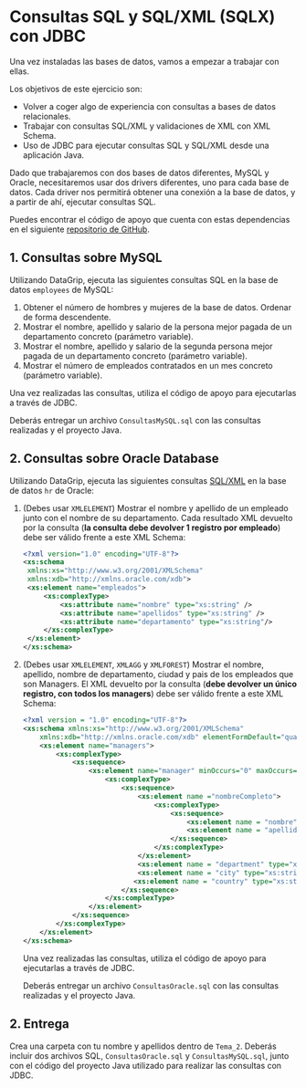 Consultas SQL y SQL/XML (SQLX) con JDBC
==============================================================

Una vez instaladas las bases de datos, vamos a empezar a trabajar con ellas.

Los objetivos de este ejercicio son:
- Volver a coger algo de experiencia con consultas a bases de datos relacionales.
- Trabajar con consultas SQL/XML y validaciones de XML con XML Schema.
- Uso de JDBC para ejecutar consultas SQL y SQL/XML desde una aplicación Java.

Dado que trabajaremos con dos bases de datos diferentes, MySQL y Oracle, necesitaremos usar dos drivers diferentes, uno para cada base de datos.
Cada driver nos permitirá obtener una conexión a la base de datos, y a partir de ahí, ejecutar consultas SQL.

Puedes encontrar el código de apoyo que cuenta con estas dependencias en el siguiente [repositorio de GitHub](https://github.com/UnirCs/bbdda-jdbc).

## 1. Consultas sobre MySQL

Utilizando DataGrip, ejecuta las siguientes consultas SQL en la base de datos ``employees`` de MySQL:
1. Obtener el número de hombres y mujeres de la base de datos. Ordenar de forma descendente.
2. Mostrar el nombre, apellido y salario de la persona mejor pagada de un departamento concreto (parámetro variable).
3. Mostrar el nombre, apellido y salario de la segunda persona mejor pagada de un departamento concreto (parámetro variable).
4. Mostrar el número de empleados contratados en un mes concreto (parámetro variable).

Una vez realizadas las consultas, utiliza el código de apoyo para ejecutarlas a través de JDBC.

Deberás entregar un archivo ``ConsultasMySQL.sql`` con las consultas realizadas y el proyecto Java.

## 2. Consultas sobre Oracle Database
Utilizando DataGrip, ejecuta las siguientes consultas [SQL/XML](https://oracle-base.com/articles/misc/sqlxml-sqlx-generating-xml-content-using-sql) en la base de datos ``hr`` de Oracle:
1. (Debes usar ``XMLELEMENT``) Mostrar el nombre y apellido de un empleado junto con el nombre de su departamento. Cada resultado XML devuelto por la consulta (**la consulta debe devolver 1 registro por empleado**) debe ser válido frente a este XML Schema:

   ```xml
   <?xml version="1.0" encoding="UTF-8"?>
   <xs:schema
   	xmlns:xs="http://www.w3.org/2001/XMLSchema"
   	xmlns:xdb="http://xmlns.oracle.com/xdb">
   	<xs:element name="empleados">
   		<xs:complexType>
   			<xs:attribute name="nombre" type="xs:string" />
   			<xs:attribute name="apellidos" type="xs:string" />
   			<xs:attribute name="departamento" type="xs:string"/>
   		</xs:complexType>
   	</xs:element>
   </xs:schema> 
   ```

2. (Debes usar ``XMLELEMENT``, ``XMLAGG`` y ``XMLFOREST``) Mostrar el nombre, apellido, nombre de departamento, ciudad y pais de los empleados que son Managers. El XML devuelto por la consulta (**debe devolver un único registro, con todos los managers**) debe ser válido frente a este XML Schema:

   ```xml
   <?xml version = "1.0" encoding="UTF-8"?>
   <xs:schema xmlns:xs="http://www.w3.org/2001/XMLSchema"
       xmlns:xdb="http://xmlns.oracle.com/xdb" elementFormDefault="qualified">
       <xs:element name="managers">
           <xs:complexType>
               <xs:sequence>
                   <xs:element name="manager" minOccurs="0" maxOccurs="unbounded">
                       <xs:complexType>
                           <xs:sequence>
                               <xs:element name ="nombreCompleto">
                                   <xs:complexType>
                                       <xs:sequence>
                                           <xs:element name = "nombre" type="xs:string"/>
                                           <xs:element name = "apellido" type="xs:string"/>
                                       </xs:sequence>
                                   </xs:complexType>
                               </xs:element>
                               <xs:element name = "department" type="xs:string"/>
                               <xs:element name = "city" type="xs:string"/>
                              <xs:element name = "country" type="xs:string"/>
                           </xs:sequence>
                       </xs:complexType>
                   </xs:element>
               </xs:sequence>
           </xs:complexType>
       </xs:element>
   </xs:schema>
   ```

    Una vez realizadas las consultas, utiliza el código de apoyo para ejecutarlas a través de JDBC.

    Deberás entregar un archivo ``ConsultasOracle.sql`` con las consultas realizadas y el proyecto Java.

## 2. Entrega

Crea una carpeta con tu nombre y apellidos dentro de ``Tema_2``. Deberás incluir dos archivos SQL, ``ConsultasOracle.sql`` y ``ConsultasMySQL.sql``, junto con el código del proyecto Java utilizado para realizar las consultas con JDBC.